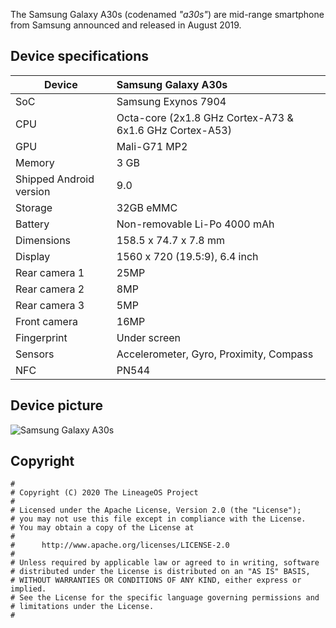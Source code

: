 The Samsung Galaxy A30s (codenamed _"a30s"_) are mid-range smartphone from Samsung announced and released in August 2019.

## Device specifications

| Device                  | Samsung Galaxy A30s                                          |
| ----------------------- | :----------------------------------------------------------- |
| SoC                     | Samsung Exynos 7904                                          |
| CPU                     | Octa-core (2x1.8 GHz Cortex-A73 & 6x1.6 GHz Cortex-A53)      |
| GPU                     | Mali-G71 MP2                                                 |
| Memory                  | 3 GB                                                         |
| Shipped Android version | 9.0                                                          |
| Storage                 | 32GB eMMC                                                    |
| Battery                 | Non-removable Li-Po 4000 mAh                                 |
| Dimensions              | 158.5 x 74.7 x 7.8 mm                                        |
| Display                 | 1560 x 720 (19.5:9), 6.4 inch                                |
| Rear camera 1           | 25MP                                                         |
| Rear camera 2           | 8MP                                                          |
| Rear camera 3           | 5MP                                                          |
| Front camera            | 16MP                                                         |
| Fingerprint             | Under screen                                                 |
| Sensors                 | Accelerometer, Gyro, Proximity, Compass                      |
| NFC                     | PN544                                                        |

## Device picture

![Samsung Galaxy A30s](https://i.imgur.com/UUYnYDm.jpg)

## Copyright

```
#
# Copyright (C) 2020 The LineageOS Project
#
# Licensed under the Apache License, Version 2.0 (the "License");
# you may not use this file except in compliance with the License.
# You may obtain a copy of the License at
#
#      http://www.apache.org/licenses/LICENSE-2.0
#
# Unless required by applicable law or agreed to in writing, software
# distributed under the License is distributed on an "AS IS" BASIS,
# WITHOUT WARRANTIES OR CONDITIONS OF ANY KIND, either express or implied.
# See the License for the specific language governing permissions and
# limitations under the License.
#
